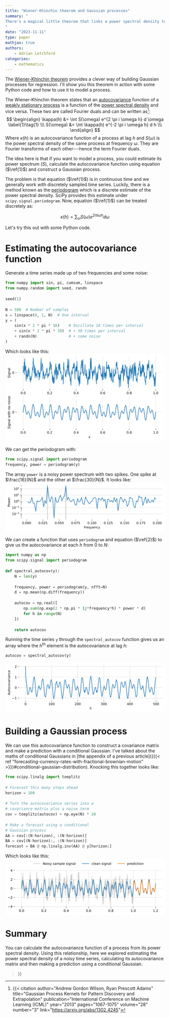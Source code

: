 ```yaml
---
title: "Wiener-Khinchin theorem and Gaussian processes"
summary: "
There's a magical little theorem that links a power spectral density to the autocovariance function. You can use this to quickly estimate Gaissian processes and model periodic time series.
"
date: "2023-11-11"
type: paper
mathjax: true
authors:
    - Adrian Letchford
categories:
    - mathematics
---
```


The [Wiener-Khinchin theorem](https://en.wikipedia.org/wiki/Wiener%E2%80%93Khinchin_theorem) provides a clever way of building Gaussian processes for regression. I'll show you this theorem in action with some Python code and how to use it to model a process.

The Wiener-Khinchin theorem states that an [autocovariance](https://en.wikipedia.org/wiki/Autocovariance) function of a [weakly stationary process](https://en.wikipedia.org/wiki/Stationary_process#Weak_or_wide-sense_stationarity) is a function of the [power spectral density](https://en.wikipedia.org/wiki/Spectral_density) and vice versa. These two are called Fourier duals and can be written as[^1]:
$$
\begin{align}
\kappa(h) &= \int S(\omega) e^{2 \pi i \omega h} d \omega \label{1}\tag{1} \\\
S(\omega) &= \int \kappa(h) e^{-2 \pi i \omega h} d h \\\
\end{align}
$$
Where $\kappa(h)$ is an autocovariance function of a process at lag $h$ and $S(\omega)$ is the power spectral density of the same process at frequency $\omega$. They are Fourier transforms of each other---hence the term Fourier duals.

The idea here is that if you want to model a process, you could estimate its power spectrum ($S$), calculate the autocovariance function using equation ($\ref{1}$) and construct a Gaussian process.

The problem is that equation ($\ref{1}$) is in continuous time and we generally work with discretely sampled time series. Luckily, there is a method known as the [periodogram](https://en.wikipedia.org/wiki/Periodogram) which is a discrete estimate of the power spectral density. SciPy provides this estimate under `scipy.signal.periodogram`. Now, equation ($\ref{1}$) can be treated discretely as:

$$
\kappa(h) = \sum_{\omega} S(\omega) e^{2 \pi i \omega h} d \omega  \label{2}\tag{2}
$$

Let's try this out with some Python code.

# Estimating the autocovariance function

Generate a time series made up of two frequencies and some noise:
``` python
from numpy import sin, pi, cumsum, linspace
from numpy.random import seed, randn

seed(1)

N = 500  # Number of samples
x = linspace(0, 1, N)  # One interval
y = (
    sin(x * 2 * pi * 16)    # Oscillate 16 times per interval
    + sin(x * 2 * pi * 30)  # + 30 times per interval
    + randn(N)              # + some noise
)
```

Which looks like this:
![](series.svg)

We can get the periodogram with:
``` python
from scipy.signal import periodogram
frequency, power = periodogram(y)
```

The array `power` is a noisy power spectrum with two spikes. One spike at $\frac{16}{N}$ and the other at $\frac{30}{N}$. It looks like:
![](periodogram.svg)

We can create a function that uses `periodogram` and equation ($\ref{2}$) to give us the autocovariance at each $h$ from $0$ to $N$:
``` python
import numpy as np
from scipy.signal import periodogram

def spectral_autocov(y):
    N = len(y)
    
    frequency, power = periodogram(y, nfft=N)
    d = np.mean(np.diff(frequency))
    
    autocov = np.real([
        np.sum(np.exp(2 * np.pi * 1j*frequency*h) * power * d)
        for h in range(N)
    ])

    return autocov
```

Running the time series `y` through the `spectral_autocov` function gives us an array where the $h^{\text{th}}$ element is the autocovariance at lag $h$:
``` python
autocov = spectral_autocov(y)
```
![](autocov.svg)

# Building a Gaussian process

We can use this autocovariance function to construct a covariance matrix and make a prediction with a conditional Gaussian. I've talked about the maths of conditional Gaussians in [the appendix of a previous article]({{{< ref "forecasting-currency-rates-with-fractional-brownian-motion" >}}}#conditional-gaussian-distribution). Knocking this together looks like:
``` python
from scipy.linalg import toeplitz

# Forecast this many steps ahead
horizon = 100

# Turn the autocovariance series into a
# covariance matrix plus a noise term
cov = toeplitz(autocov) + np.eye(N) * 20

# Make a forecast using a conditional
# Gaussian process
AA = cov[:(N-horizon), :(N-horizon)]
BA = cov[(N-horizon):, :(N-horizon)]
forecast = BA @ np.linalg.inv(AA) @ y[horizon:]
```
Which looks like this:
![](result.svg)

# Summary

You can calculate the autocovariance function of a process from its power spectral density. Using this relationship, here we explored estimating the power spectral density of a noisy time series, calculating its autocovariance matrix and then making a prediction using a conditional Gaussian. 

[^1]: {{< citation
    author="Andrew Gordon Wilson, Ryan Prescott Adams"
    title="Gaussian Process Kernels for Pattern Discovery and Extrapolation"
    publication="International Conference on Machine Learning (ICML)"
    year="2013"
    pages="1067-1075"
    volume="28"
    number="3"
    link="https://arxiv.org/abs/1302.4245"
>}}
